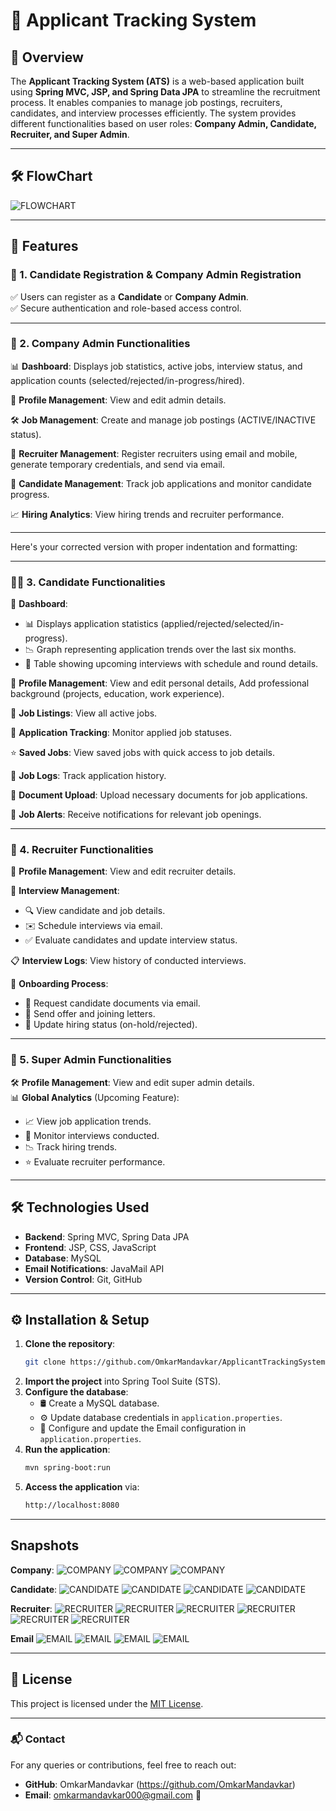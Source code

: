 # 🚀 Applicant Tracking System

## 🌟 Overview

The **Applicant Tracking System (ATS)** is a web-based application built using **Spring MVC, JSP, and Spring Data JPA** to streamline the recruitment process. It enables companies to manage job postings, recruiters, candidates, and interview processes efficiently. The system provides different functionalities based on user roles: **Company Admin, Candidate, Recruiter, and Super Admin**.

---

## 🛠 FlowChart

![FLOWCHART](ATS_Image/flowChartATS.png)

---
## 🎯 Features

### 🔹 1. Candidate Registration & Company Admin Registration

✅ Users can register as a **Candidate** or **Company Admin**.  
✅ Secure authentication and role-based access control.

---

### 🏢 2. Company Admin Functionalities

📊 **Dashboard**: Displays job statistics, active jobs, interview status, and application counts (selected/rejected/in-progress/hired).  

📝 **Profile Management**: View and edit admin details.  

🛠 **Job Management**: Create and manage job postings (ACTIVE/INACTIVE status).  

👥 **Recruiter Management**: Register recruiters using email and mobile, generate temporary credentials, and send via email.  

🎯 **Candidate Management**: Track job applications and monitor candidate progress.  

📈 **Hiring Analytics**: View hiring trends and recruiter performance.

---

Here's your corrected version with proper indentation and formatting:  

---

### 👩‍💼 3. Candidate Functionalities  

📌 **Dashboard**:  
   - 📊 Displays application statistics (applied/rejected/selected/in-progress).  
   - 📉 Graph representing application trends over the last six months.  
   - 📅 Table showing upcoming interviews with schedule and round details.  

👤 **Profile Management**: View and edit personal details, Add professional background (projects, education, work experience).  

📃 **Job Listings**: View all active jobs.  

📌 **Application Tracking**: Monitor applied job statuses.  

⭐ **Saved Jobs**: View saved jobs with quick access to job details.  

📜 **Job Logs**: Track application history.  

📂 **Document Upload**: Upload necessary documents for job applications.  

📢 **Job Alerts**: Receive notifications for relevant job openings.  

---

### 🤝 4. Recruiter Functionalities

👤 **Profile Management**: View and edit recruiter details.  

📅 **Interview Management**:  
   - 🔍 View candidate and job details.  
   - ✉️ Schedule interviews via email.  
   - ✅ Evaluate candidates and update interview status.  

📋 **Interview Logs**: View history of conducted interviews.

📜 **Onboarding Process**:  
   - 📩 Request candidate documents via email.  
   - 📄 Send offer and joining letters.  
   - 🔄 Update hiring status (on-hold/rejected).

---

### 👑 5. Super Admin Functionalities

🛠 **Profile Management**: View and edit super admin details.  
📊 **Global Analytics** (Upcoming Feature):  
   - 📈 View job application trends.  
   - 🎤 Monitor interviews conducted.  
   - 📉 Track hiring trends.  
   - ⭐ Evaluate recruiter performance.

---

## 🛠 Technologies Used

- **Backend**: Spring MVC, Spring Data JPA
- **Frontend**: JSP, CSS, JavaScript  
- **Database**: MySQL  
- **Email Notifications**: JavaMail API  
- **Version Control**: Git, GitHub  

---

## ⚙️ Installation & Setup

1. **Clone the repository**:
   ```sh
   git clone https://github.com/OmkarMandavkar/ApplicantTrackingSystem.git
   ```
2. **Import the project** into Spring Tool Suite (STS).
3. **Configure the database**:
   - 🛢 Create a MySQL database.  
   - ⚙️ Update database credentials in `application.properties`.
   - 📩 Configure and update the Email configuration in `application.properties`.
4. **Run the application**:
   ```sh
   mvn spring-boot:run
   ```
5. **Access the application** via:
   ```sh
   http://localhost:8080
   ```

---

## Snapshots

**Company**:
![COMPANY](ATS_Image/Company1_Dashboard.PNG)
![COMPANY](ATS_Image/Company2_CreateJobDescription.PNG)
![COMPANY](ATS_Image/Candidate4_ViewJobDetails.PNG)

**Candidate**:
![CANDIDATE](ATS_Image/Candidate1_Dashboard.PNG)
![CANDIDATE](ATS_Image/Candidate5_ViewCandidateDetails.PNG)
![CANDIDATE](ATS_Image/Candidate2_ViewActiveJobs.PNG)
![CANDIDATE](ATS_Image/Candidate3_ViewAppliedJobs.PNG)

**Recruiter**:
![RECRUITER](ATS_Image/Recruiter1_ScheduleInterview.PNG)
![RECRUITER](ATS_Image/Recruiter2_ScheduleInterview.PNG)
![RECRUITER](ATS_Image/Recruiter3_EvaluateInterview.PNG)
![RECRUITER](ATS_Image/Recruiter5_Onboarding.PNG)
![RECRUITER](ATS_Image/Recruiter6_SendJoiningLetter.PNG)
![RECRUITER](ATS_Image/Recruiter7_SendOfferLetter.PNG)

**Email**
![EMAIL](ATS_Image/Round1.png)
![EMAIL](ATS_Image/Round2.png)
![EMAIL](ATS_Image/OfferLetter.png)
![EMAIL](ATS_Image/JoiningLetter.png)

---

## 📜 License

This project is licensed under the [MIT License](LICENSE).

---

### 📬 Contact

For any queries or contributions, feel free to reach out:

- **GitHub**: OmkarMandavkar (https://github.com/OmkarMandavkar)  
- **Email**: omkarmandavkar000@gmail.com 📩


